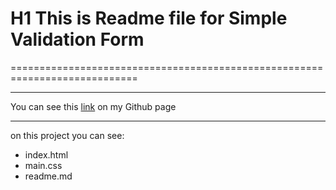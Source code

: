 # H1 This is Readme file for Simple Validation Form
============================================================================


--------------
You can see this [link](https://github.com/Mol4anovOle/JavaScript/SimpleValidation/index.html) on my Github page
***
on this project you can see:
* index.html
* main.css
* readme.md

   
